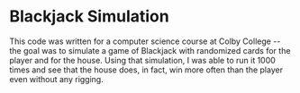 # Blackjack Simulation

This code was written for a computer science course at Colby College -- the goal was to simulate a game of Blackjack with randomized cards for the player and for the house. Using that simulation, I was able to run it 1000 times and see that the house does, in fact, win more often than the player even without any rigging. 
